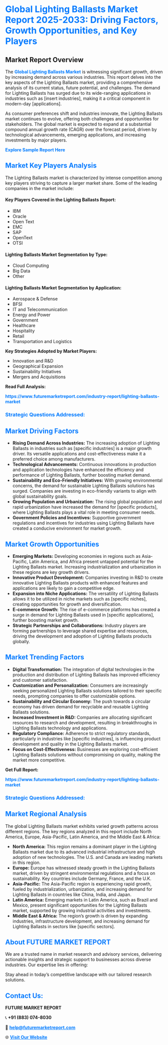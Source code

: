 <h1 style="color: #007BFF;">Global Lighting Ballasts Market Report 2025-2033: Driving Factors, Growth Opportunities, and Key Players</h1>

<section id="overview">
<h2>Market Report Overview</h2>
<p>The <a href="https://www.futuremarketreport.com/industry-report/lighting-ballasts-market" style="color: #007BFF; text-decoration: none;"><strong>Global Lighting Ballasts Market</strong></a> is witnessing significant growth, driven by increasing demand across various industries. This report delves into the key aspects of the Lighting Ballasts market, providing a comprehensive analysis of its current status, future potential, and challenges. The demand for Lighting Ballasts has surged due to its wide-ranging applications in industries such as [insert industries], making it a critical component in modern-day [applications].</p>
<p>As consumer preferences shift and industries innovate, the Lighting Ballasts market continues to evolve, offering both challenges and opportunities for stakeholders. The global market is expected to expand at a substantial compound annual growth rate (CAGR) over the forecast period, driven by technological advancements, emerging applications, and increasing investments by major players.</p>
</section>

<section id="overview">
<p><a href="https://www.futuremarketreport.com/request-sample/reportId=34777" style="color: #007BFF; text-decoration: none;"><strong>Explore Sample Report Here</strong></a></p>
</section>

<section id="key-players">
<h2 style="color: #007BFF;">Market Key Players Analysis</h2>
<p>The Lighting Ballasts market is characterized by intense competition among key players striving to capture a larger market share. Some of the leading companies in the market include:</p>
<h4>Key Players Covered in the Lighting Ballasts Report:</h4>
<ul><li>IBM</li><li>Oracle</li><li>Open Text</li><li>EMC</li><li>SAP</li><li>OpenText</li><li>OTSI</li></ul>
<h4>Lighting Ballasts Market Segmentation by Type:</h4>
<ul><li>Cloud Computing</li><li>Big Data</li><li>Other</li></ul>

<h4>Lighting Ballasts Market Segmentation by Application:</h4>
<ul><li>Aerospace &amp; Defense</li><li>BFSI</li><li>IT and Telecommunication</li><li>Energy and Power</li><li>Government</li><li>Healthcare</li><li>Hospitality</li><li>Retail</li><li>Transportation and Logistics</li></ul>
<p><strong>Key Strategies Adopted by Market Players:</strong></p>
<ul>
<li>Innovation and R&D</li>
<li>Geographical Expansion</li>
<li>Sustainability Initiatives</li>
<li>Mergers and Acquisitions</li>
</ul>
</section>

<section>
<p><strong>Read Full Analysis: </strong></p><a href="https://www.futuremarketreport.com/industry-report/lighting-ballasts-market" style="color: #007BFF; text-decoration: none;"><strong>https://www.futuremarketreport.com/industry-report/lighting-ballasts-market</strong></a>
<h3 style="color: #007BFF;">Strategic Questions Addressed:</h3>
</section>

<section id="driving-factors">
<h2 style="color: #007BFF;">Market Driving Factors</h2>
<ul>
<li><strong>Rising Demand Across Industries:</strong> The increasing adoption of Lighting Ballasts in industries such as [specific industries] is a major growth driver. Its versatile applications and cost-effectiveness make it a preferred choice among manufacturers.</li>
<li><strong>Technological Advancements:</strong> Continuous innovations in production and application technologies have enhanced the efficiency and performance of Lighting Ballasts, further boosting market demand.</li>
<li><strong>Sustainability and Eco-Friendly Initiatives:</strong> With growing environmental concerns, the demand for sustainable Lighting Ballasts solutions has surged. Companies are investing in eco-friendly variants to align with global sustainability goals.</li>
<li><strong>Growing Population and Urbanization:</strong> The rising global population and rapid urbanization have increased the demand for [specific products], where Lighting Ballasts plays a vital role in meeting consumer needs.</li>
<li><strong>Government Policies and Incentives:</strong> Supportive government regulations and incentives for industries using Lighting Ballasts have created a conducive environment for market growth.</li>
</ul>
</section>

<section id="growth-opportunities">
<h2 style="color: #007BFF;">Market Growth Opportunities</h2>
<ul>
<li><strong>Emerging Markets:</strong> Developing economies in regions such as Asia-Pacific, Latin America, and Africa present untapped potential for the Lighting Ballasts market. Increasing industrialization and urbanization in these regions are key growth drivers.</li>
<li><strong>Innovative Product Development:</strong> Companies investing in R&D to create innovative Lighting Ballasts products with enhanced features and applications are likely to gain a competitive edge.</li>
<li><strong>Expansion into Niche Applications:</strong> The versatility of Lighting Ballasts allows it to be utilized in niche markets such as [specific niches], creating opportunities for growth and diversification.</li>
<li><strong>E-commerce Growth:</strong> The rise of e-commerce platforms has created a surge in demand for Lighting Ballasts used in [specific applications], further boosting market growth.</li>
<li><strong>Strategic Partnerships and Collaborations:</strong> Industry players are forming partnerships to leverage shared expertise and resources, driving the development and adoption of Lighting Ballasts products globally.</li>
</ul>
</section>

<section id="trending-factors">
<h2 style="color: #007BFF;">Market Trending Factors</h2>
<ul>
<li><strong>Digital Transformation:</strong> The integration of digital technologies in the production and distribution of Lighting Ballasts has improved efficiency and customer satisfaction.</li>
<li><strong>Customization and Personalization:</strong> Consumers are increasingly seeking personalized Lighting Ballasts solutions tailored to their specific needs, prompting companies to offer customizable options.</li>
<li><strong>Sustainability and Circular Economy:</strong> The push towards a circular economy has driven demand for recyclable and reusable Lighting Ballasts solutions.</li>
<li><strong>Increased Investment in R&D:</strong> Companies are allocating significant resources to research and development, resulting in breakthroughs in Lighting Ballasts technology and applications.</li>
<li><strong>Regulatory Compliance:</strong> Adherence to strict regulatory standards, particularly in industries like [specific industries], is influencing product development and quality in the Lighting Ballasts market.</li>
<li><strong>Focus on Cost-Effectiveness:</strong> Businesses are exploring cost-efficient Lighting Ballasts solutions without compromising on quality, making the market more competitive.</li>
</ul>
</section>

<section>
<p><strong>Get Full Report: </strong></p><a href="https://www.futuremarketreport.com/industry-report/lighting-ballasts-market" style="color: #007BFF; text-decoration: none;"><strong>https://www.futuremarketreport.com/industry-report/lighting-ballasts-market</strong></a>
<h3 style="color: #007BFF;">Strategic Questions Addressed:</h3>
</section>


<section id="regional-analysis">
<h2 style="color: #007BFF;">Market Regional Analysis</h2>
<p>The global Lighting Ballasts market exhibits varied growth patterns across different regions. The key regions analyzed in this report include North America, Europe, Asia-Pacific, Latin America, and the Middle East & Africa:</p>
<ul>
<li><strong>North America:</strong> This region remains a dominant player in the Lighting Ballasts market due to its advanced industrial infrastructure and high adoption of new technologies. The U.S. and Canada are leading markets in this region.</li>
<li><strong>Europe:</strong> Europe has witnessed steady growth in the Lighting Ballasts market, driven by stringent environmental regulations and a focus on sustainability. Key countries include Germany, France, and the U.K.</li>
<li><strong>Asia-Pacific:</strong> The Asia-Pacific region is experiencing rapid growth, fueled by industrialization, urbanization, and increasing demand for Lighting Ballasts in countries like China, India, and Japan.</li>
<li><strong>Latin America:</strong> Emerging markets in Latin America, such as Brazil and Mexico, present significant opportunities for the Lighting Ballasts market, supported by growing industrial activities and investments.</li>
<li><strong>Middle East & Africa:</strong> The region’s growth is driven by expanding industries, infrastructure development, and increasing demand for Lighting Ballasts in sectors like [specific sectors].</li>
</ul>
</section>

<footer>
<h2 style="color: #007BFF;">About FUTURE MARKET REPORT</h2>
<p>We are a trusted name in market research and advisory services, delivering actionable insights and strategic support to businesses across diverse industries. Our expertise lies in offering:</p>

<p>Stay ahead in today’s competitive landscape with our tailored research solutions.</p>

<h2 style="color: #007BFF;">Contact Us:</h2>
<p><strong>FUTURE MARKET REPORT</strong></p>
<p>📞 <strong>+91 (883) 074-8030</strong></p>
<p>📧 <strong><a href="mailto:help@futuremarketreport.com" style="color: #007BFF;">help@futuremarketreport.com</a></strong></p>
<p>🌐 <strong><a href="https://www.futuremarketreport.com/" style="color: #007BFF;">Visit Our Website</a></strong></p>
</footer>